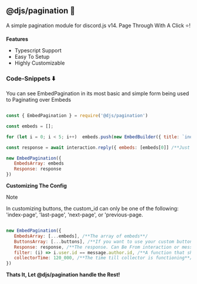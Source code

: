 ## @djs/pagination 🌙

A simple pagination module for discord.js v14. Page Through With A Click ⭐! 

**Features**
- Typescript Support
-  Easy To Setup
-  Highly Customizable

### Code-Snippets ⬇️

You can see EmbedPagination in its most basic and simple form being used to Paginating over Embeds

```js

const { EmbedPagination } = require('@djs/pagination')

const embeds = [];

for (let i = 0; i < 5; i++)  embeds.push(new EmbedBuilder({ title: `index-${i+1}` }))

const response = await interaction.reply({ embeds: [embeds[0]] /**Just pass one embed for Validation**/ })

new EmbedPagination({
   EmbedsArray: embeds
   Response: response
})
```

**Customizing The Config**
> [!NOTE]
> In customizing buttons, the custom_id can only be one of the following: 'index-page', 'last-page', 'next-page', or 'previous-page.

```js

new EmbedPagination({ 
   EmbedsArray: [...embeds], /**The array of embeds**/
   ButtonsArray: [...buttons], /**If you want to use your custom buttons**/
   Response: response, /**The response. Can Be From interaction or message**/
   filter: (i) => i.user.id == message.author.id, /**A function that should return a boolean**/
   collectorTime: 120_000, /**The time till collector is functioning**/
})
```
**__Thats It, Let @djs/pagination  handle the Rest!__**

